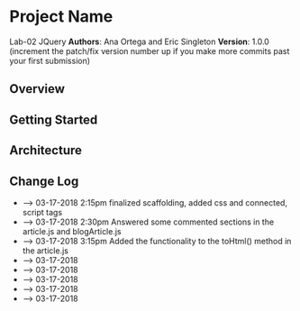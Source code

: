 # Project Name
Lab-02 JQuery
**Authors**: Ana Ortega and Eric Singleton
**Version**: 1.0.0 (increment the patch/fix version number up if you make more commits past your first submission)

## Overview
<!-- Provide a high level overview of what this application is and why you are building it, beyond the fact that it's an assignment for a Code Fellows 301 class. (i.e. What's your problem domain?) -->

## Getting Started
<!-- What are the steps that a user must take in order to build this app on their own machine and get it running? -->

## Architecture
<!-- Provide a detailed description of the application design. What technologies (languages, libraries, etc) you're using, and any other relevant design information. -->

## Change Log
<!-- Use this are to document the iterative changes made to your application as each feature is successfully implemented. Use time stamps. Here's an examples:

01-01-2001 4:59pm - Application now has a fully-functional express server, with GET and POST routes for the book resource.

## Credits and Collaborations
<!-- Give credit (and a link) to other people or resources that helped you build this application. -->
* --> 03-17-2018 2:15pm finalized scaffolding, added css and connected, script tags
* --> 03-17-2018 2:30pm Answered some commented sections in the article.js and blogArticle.js
* --> 03-17-2018 3:15pm Added the functionality to the toHtml() method in the article.js
* --> 03-17-2018
* --> 03-17-2018
* --> 03-17-2018
* --> 03-17-2018
* --> 03-17-2018